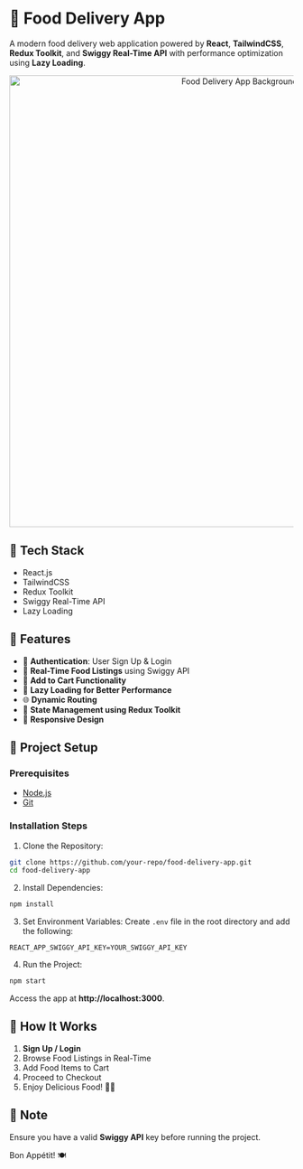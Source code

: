 # 🍔 Food Delivery App

A modern food delivery web application powered by **React**, **TailwindCSS**, **Redux Toolkit**, and **Swiggy Real-Time API** with performance optimization using **Lazy Loading**.

<div align="center">
  <img src="./assets/eatzilla.png" alt="Food Delivery App Background" width="800" />
</div>

## 🚀 Tech Stack

- React.js
- TailwindCSS
- Redux Toolkit
- Swiggy Real-Time API
- Lazy Loading

## 🔑 Features

- 🔐 **Authentication**: User Sign Up & Login
- 🍕 **Real-Time Food Listings** using Swiggy API
- 🛒 **Add to Cart Functionality**
- 🔄 **Lazy Loading for Better Performance**
- 🌐 **Dynamic Routing**
- 💪 **State Management using Redux Toolkit**
- 📱 **Responsive Design**

## 📌 Project Setup

### Prerequisites

- [Node.js](https://nodejs.org/)
- [Git](https://git-scm.com/)

### Installation Steps

1. Clone the Repository:

```bash
git clone https://github.com/your-repo/food-delivery-app.git
cd food-delivery-app
```

2. Install Dependencies:

```bash
npm install
```

3. Set Environment Variables:
   Create `.env` file in the root directory and add the following:

```env
REACT_APP_SWIGGY_API_KEY=YOUR_SWIGGY_API_KEY
```

4. Run the Project:

```bash
npm start
```

Access the app at **http://localhost:3000**.

## 🎯 How It Works

1. **Sign Up / Login**
2. Browse Food Listings in Real-Time
3. Add Food Items to Cart
4. Proceed to Checkout
5. Enjoy Delicious Food! 🍔🍕

## 📌 Note

Ensure you have a valid **Swiggy API** key before running the project.

Bon Appétit! 🍽️
